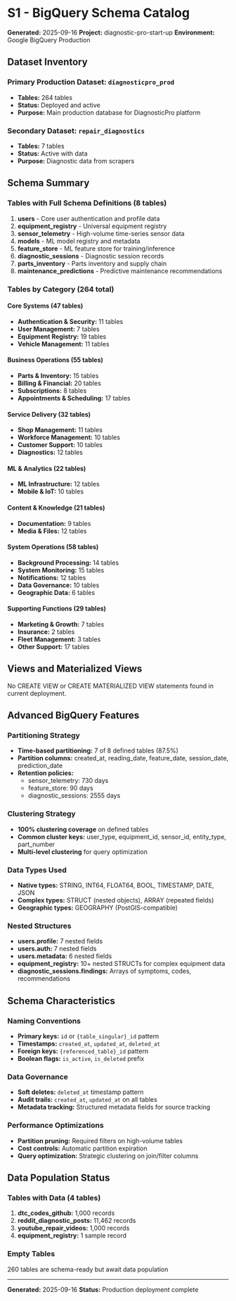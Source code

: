 # S1 - BigQuery Schema Catalog

**Generated:** 2025-09-16
**Project:** diagnostic-pro-start-up
**Environment:** Google BigQuery Production

## Dataset Inventory

### Primary Production Dataset: `diagnosticpro_prod`
- **Tables:** 264 tables
- **Status:** Deployed and active
- **Purpose:** Main production database for DiagnosticPro platform

### Secondary Dataset: `repair_diagnostics`
- **Tables:** 7 tables
- **Status:** Active with data
- **Purpose:** Diagnostic data from scrapers

## Schema Summary

### Tables with Full Schema Definitions (8 tables)
1. **users** - Core user authentication and profile data
2. **equipment_registry** - Universal equipment registry
3. **sensor_telemetry** - High-volume time-series sensor data
4. **models** - ML model registry and metadata
5. **feature_store** - ML feature store for training/inference
6. **diagnostic_sessions** - Diagnostic session records
7. **parts_inventory** - Parts inventory and supply chain
8. **maintenance_predictions** - Predictive maintenance recommendations

### Tables by Category (264 total)

#### Core Systems (47 tables)
- **Authentication & Security:** 11 tables
- **User Management:** 7 tables
- **Equipment Registry:** 19 tables
- **Vehicle Management:** 11 tables

#### Business Operations (55 tables)
- **Parts & Inventory:** 15 tables
- **Billing & Financial:** 20 tables
- **Subscriptions:** 8 tables
- **Appointments & Scheduling:** 17 tables

#### Service Delivery (32 tables)
- **Shop Management:** 11 tables
- **Workforce Management:** 10 tables
- **Customer Support:** 10 tables
- **Diagnostics:** 12 tables

#### ML & Analytics (22 tables)
- **ML Infrastructure:** 12 tables
- **Mobile & IoT:** 10 tables

#### Content & Knowledge (21 tables)
- **Documentation:** 9 tables
- **Media & Files:** 12 tables

#### System Operations (58 tables)
- **Background Processing:** 14 tables
- **System Monitoring:** 15 tables
- **Notifications:** 12 tables
- **Data Governance:** 10 tables
- **Geographic Data:** 6 tables

#### Supporting Functions (29 tables)
- **Marketing & Growth:** 7 tables
- **Insurance:** 2 tables
- **Fleet Management:** 3 tables
- **Other Support:** 17 tables

## Views and Materialized Views

No CREATE VIEW or CREATE MATERIALIZED VIEW statements found in current deployment.

## Advanced BigQuery Features

### Partitioning Strategy
- **Time-based partitioning:** 7 of 8 defined tables (87.5%)
- **Partition columns:** created_at, reading_date, feature_date, session_date, prediction_date
- **Retention policies:**
  - sensor_telemetry: 730 days
  - feature_store: 90 days
  - diagnostic_sessions: 2555 days

### Clustering Strategy
- **100% clustering coverage** on defined tables
- **Common cluster keys:** user_type, equipment_id, sensor_id, entity_type, part_number
- **Multi-level clustering** for query optimization

### Data Types Used
- **Native types:** STRING, INT64, FLOAT64, BOOL, TIMESTAMP, DATE, JSON
- **Complex types:** STRUCT (nested objects), ARRAY (repeated fields)
- **Geographic types:** GEOGRAPHY (PostGIS-compatible)

### Nested Structures
- **users.profile:** 7 nested fields
- **users.auth:** 7 nested fields
- **users.metadata:** 6 nested fields
- **equipment_registry:** 10+ nested STRUCTs for complex equipment data
- **diagnostic_sessions.findings:** Arrays of symptoms, codes, recommendations

## Schema Characteristics

### Naming Conventions
- **Primary keys:** `id` or `{table_singular}_id` pattern
- **Timestamps:** `created_at`, `updated_at`, `deleted_at`
- **Foreign keys:** `{referenced_table}_id` pattern
- **Boolean flags:** `is_active`, `is_deleted` prefix

### Data Governance
- **Soft deletes:** `deleted_at` timestamp pattern
- **Audit trails:** `created_at`, `updated_at` on all tables
- **Metadata tracking:** Structured metadata fields for source tracking

### Performance Optimizations
- **Partition pruning:** Required filters on high-volume tables
- **Cost controls:** Automatic partition expiration
- **Query optimization:** Strategic clustering on join/filter columns

## Data Population Status

### Tables with Data (4 tables)
1. **dtc_codes_github:** 1,000 records
2. **reddit_diagnostic_posts:** 11,462 records
3. **youtube_repair_videos:** 1,000 records
4. **equipment_registry:** 1 sample record

### Empty Tables
260 tables are schema-ready but await data population

---
**Generated:** 2025-09-16
**Status:** Production deployment complete